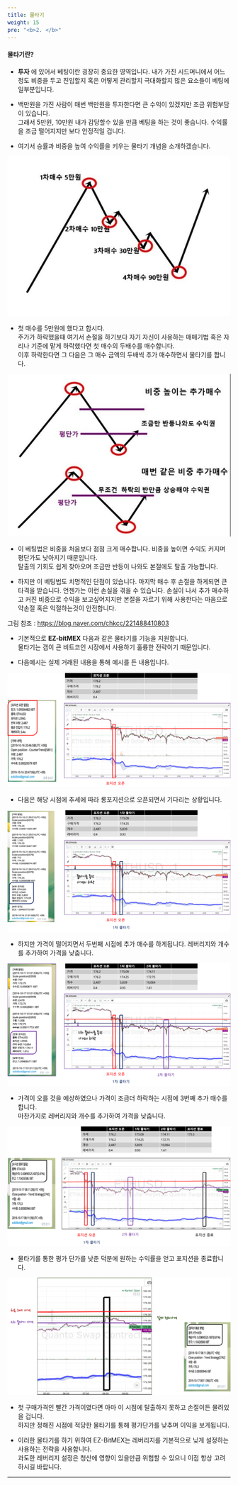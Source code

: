 ```yaml
---
title: 물타기
weight: 15
pre: "<b>2. </b>"
---
```


#### 물타기란?

- **투자** 에 있어서 베팅이란 굉장히 중요한 영역입니다. 내가 가진 시드머니에서 어느정도 비중을 두고 진입할지 혹은 어떻게 관리할지 극대화할지 많은 요소들이 베팅에 일부분입니다. 

- 백만원을 가진 사람이 매번 백만원을 투자한다면 큰 수익이 있겠지만 조금 위험부담이 있습니다. </br>
그래서 5만원, 10만원 내가 감당할수 있을 만큼 베팅을 하는 것이 좋습니다. 수익률을 조금 떨어지지만 보다 안정적일 겁니다.

- 여기서 승률과 비중을 높여 수익률을 키우는 물타기 개념을 소개하겠습니다.

![](/picture/watersal.png?width=700&height=450)

- 첫 매수를 5만원에 했다고 합시다.</br> 주가가 하락했을때 여기서 손절을 하기보다 자기 자신이 사용하는 매매기법 혹은 자리나 기준에 맡게 하락했다면 첫 매수의 두배수를 매수합니다.</br> 이후 하락한다면 그 다음은 그 매수 금액의 두배씩 추가 매수하면서 물타기를 합니다.

![](/picture/watersal2.png?width=700&height=450)

- 이 베팅법은 비중을 처음보다 점점 크게 매수합니다. 비중을 높이면 수익도 커지며 평단가도 낮아지기 때문입니다. </br>
탈출의 기회도 쉽게 찾아오며 조금만 반등이 나와도 본절에도 탈출 가능합니다.

- 하지만 이 베팅법도 치명적인 단점이 있습니다. 마지막 매수 후 손절을 하게되면 큰 타격을 받습니다. 언젠가는 이런 손실을 겪을 수 있습니다. 손실이 나서 추가 매수하고 커진 비중으로 수익을 보고싶어지지만 본절을 자르기 위해 사용한다는 마음으로 약손절 혹은 익절하는것이 안전합니다.

그림 참조 : https://blog.naver.com/chkcc/221488410803

- 기본적으로 **EZ-bitMEX** 다음과 같은 물타기를 기능을 지원합니다. </br>
물타기는 갭이 큰 비트코인 시장에서 사용하기 훌륭한 전략이기 때문입니다.

- 다음예시는 실제 거래된 내용을 통해 예시를 든 내용입니다.

![](/picture/water1.png?width=800&height=450)

- 다음은 해당 시점에 추세에 따라 롱포지션으로 오픈되면서 기다리는 상황입니다. 

![](/picture/water2.png?width=800&height=450)

- 하지만 가격이 떨어지면서 두번째 시점에 추가 매수를 하게됩니다. 레버리지와 개수를 추가하여 가격을 낮춥니다.

![](/picture/water3.png?width=800&height=450)

- 가격이 오를 것을 예상하였으나 가격이 조금더 하락하는 시점에 3번째 추가 매수를 합니다. </br>마찬가지로 레버리지와 개수를 추가하여 가격을 낮춥니다.

![](/picture/water4.png?width=800&height=450)

- 물타기를 통한 평가 단가를 낮춘 덕분에 원하는 수익률을 얻고 포지션을 종료합니다.

![](/picture/water5.png?width=800&height=450)

- 첫 구매가격인 빨간 가격이였다면 아마 이 시점에 탈출하지 못하고 손절이든 물려있을 겁니다. </br>
하지만 정해진 시점에 적당한 물타기를 통해 평가단가를 낮추며 이익을 보게됩니다.

- 이러한 물타기를 하기 위하여 EZ-BitMEX는 레버리지를 기본적으로 닞게 설정하는 사용하는 전략을 사용합니다.
 </br> 과도한 레버리지 설정은 청산에 영향이 있을만큼 위험할 수 있으니 이점 항상 고려하시길 바랍니다.

---